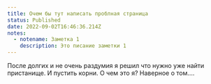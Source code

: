 ```yaml
---
title: Очем бы тут написать проблная страница
status: Published
date: 2022-09-02T16:46:36.214Z
notes:
  - notename: Заметка 1
    description: Это писание заметки 1
---
```

П﻿осле долгих и не очень раздумия я решил что нужно уже найти пристанище. И пустить корни. О чем это я? Наверное о том....